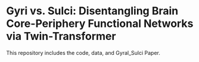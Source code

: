 # Gyri vs. Sulci: Disentangling Brain Core-Periphery Functional Networks via Twin-Transformer
This repository includes the code, data, and Gyral_Sulci Paper.
